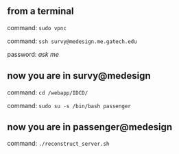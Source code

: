 from a terminal 
---------------
command:	`sudo vpnc`

command:	`ssh survy@medesign.me.gatech.edu`

password:	*ask me*


now you are in survy@medesign
-----------------------------
command:	`cd /webapp/IDCD/`

command:	`sudo su -s /bin/bash passenger`


now you are in passenger@medesign
---------------------------------
command: 	`./reconstruct_server.sh`
